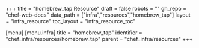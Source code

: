 +++
title = "homebrew_tap Resource"
draft = false
robots = ""
gh_repo = "chef-web-docs"
data_path = ["infra","resources","homebrew_tap"]
layout = "infra_resource"
toc_layout = "infra_resource_toc"

[menu]
  [menu.infra]
    title = "homebrew_tap"
    identifier = "chef_infra/resources/homebrew_tap"
    parent = "chef_infra/resources"
+++

<!-- The contents of this page are automatically generated from the homebrew_tap.yaml file in the data/infra/resources directory. -->
<!-- To suggest a change, edit the https://github.com/chef/chef/blob/main/lib/chef/resource/homebrew_tap.rb file and submit a pull request to the https://github.com/chef/chef repository. -->
<!-- markdownlint-disable-file -->
